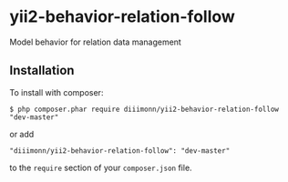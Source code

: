 # yii2-behavior-relation-follow
Model behavior for relation data management

## Installation

To install with composer:

```
$ php composer.phar require diiimonn/yii2-behavior-relation-follow "dev-master"
```

or add

```
"diiimonn/yii2-behavior-relation-follow": "dev-master"
```

to the ```require``` section of your `composer.json` file.